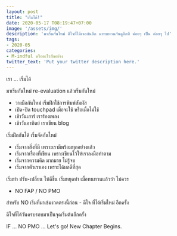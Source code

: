 ```yaml
---
layout: post
title: "เริ่มได้!"
date: 2020-05-17 T08:19:47+07:00
image: '/assets/img/'
description: 'มาเริ่มกันใหม่ ดีใจที่ได้เจอกันอีก มาทบทวนกันดูอีกที ค่อยๆ เป็น ค่อยๆ ไป'
tags:
- 2020-05
categories:
- M-indful หรืออะไรสักอย่าง
twitter_text: 'Put your twitter description here.'
---
```

เรา ... เริ่มได้

มาเริ่มกันใหม่ re-evaluation แล้วเริ่มกันใหม่

- วางมือกันใหม่ เริ่มฝึกใช้การพิมพ์สัมผัส
- เปิด-ปิด touchpad เมื่อจะใช้ หรือเมื่อไม่ใช้
- เช้าวันเสาร์ เราร้องเพลง
- เช้าวันอาทิตย์ เราเขียน blog

เริ่มฝึกกันได้ เริ่มจัดกันใหม่

- เริ่มจากสิ่งที่มี เพราะเรามีพร้อมทุกอย่างแล้ว
- เริ่มจากเรื่องที่เขียน เพราะเขียนไว้ให้เราลงมือทำตาม
- เริ่มจากความคิด มากมาย ไม่รู้จบ
- เริ่มจากตัวเราเอง เพราะได้ผลดีที่สุด

เริ่มทำ ปรับ-เปลี่ยน ให้ดีขึ้น เริ่มหยุดทำ เมื่อทนทวนแล้วว่า ไม่ควร

- NO FAP / NO PMO

สำหรับ NO เริ่มที่มาเข้มงวดตรงนี้ก่อน - ดีใจ ที่ได้เริ่มใหม่ อีกครั้ง

ดีใจที่ได้วันครบรอบมาเป็นจุดเริ่มต้นอีกครั้ง

IF ... NO PMO ... Let's go! New Chapter Begins.
